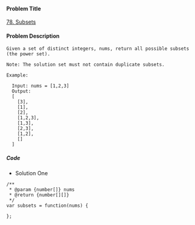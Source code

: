 #### Problem Title
[78. Subsets](https://leetcode.com/problems/subsets/)
#### Problem Description
```
Given a set of distinct integers, nums, return all possible subsets (the power set).

Note: The solution set must not contain duplicate subsets.

Example:

  Input: nums = [1,2,3]
  Output:
  [
    [3],
    [1],
    [2],
    [1,2,3],
    [1,3],
    [2,3],
    [1,2],
    []
  ]
```

##### Code

- Solution One
```
/**
 * @param {number[]} nums
 * @return {number[][]}
 */
var subsets = function(nums) {
    
};
```
